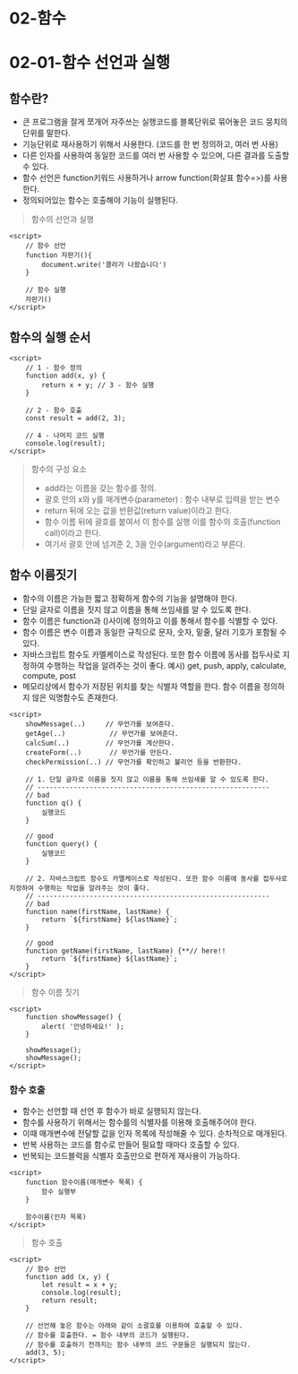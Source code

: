 # 02-함수
# 02-01-함수 선언과 실행

## 함수란?
+ 큰 프로그램을 잘게 쪼개어 자주쓰는 실행코드를 블록단위로 묶어놓은 코드 뭉치의 단위를 말한다.
+ 기능단위로 재사용하기 위해서 사용한다. (코드를 한 번 정의하고, 여러 번 사용)
+ 다른 인자를 사용하여 동일한 코드를 여러 번 사용할 수 있으며, 다른 결과를 도출할 수 있다.
+ 함수 선언은 function키워드 사용하거나 arrow function(화살표 함수=>)를 사용한다.
+ 정의되어있는 함수는 호출해야 기능이 실행된다.

> 함수의 선언과 실행
````
<script>
    // 함수 선언
    function 자판기(){
	    document.write('콜라가 나왔습니다')
    }

    // 함수 실행
    자판기()
</script>
````

## 함수의 실행 순서

````
<script>
    // 1 - 함수 정의
    function add(x, y) {
        return x + y; // 3 - 함수 실행
    }

    // 2 - 함수 호출
    const result = add(2, 3);

    // 4 - 나머지 코드 실행
    console.log(result);
</script>
````

> 함수의 구성 요소
> + add라는 이름을 갖는 함수를 정의. 
> + 괄호 안의 x와 y를 매개변수(parameter) : 함수 내부로 입력을 받는 변수 
> + return 뒤에 오는 값을 반환값(return value)이라고 한다.
> + 함수 이름 뒤에 괄호를 붙여서 이 함수를 실행 이를 함수의 호출(function call)이라고 한다.
> + 여기서 괄호 안에 넘겨준 2, 3을 인수(argument)라고 부른다.


## 함수 이름짓기
+ 함수의 이름은 가능한 짧고 정확하게 함수의 기능을 설명해야 한다.
+ 단일 글자로 이름을 짓지 않고 이름을 통해 쓰임새를 알 수 있도록 한다.
+ 함수 이름은 function과 ()사이에 정의하고 이를 통해서 함수를 식별할 수 있다. 
+ 함수 이름은 변수 이름과 동일한 규칙으로 문자, 숫자, 밑줄, 달러 기호가 포함될 수 있다.
+ 자바스크립트 함수도 카멜케이스로 작성된다. 또한 함수 이름에 동사를 접두사로 지정하여 수행하는 작업을 알려주는 것이 좋다. 예시) get, push, apply, calculate, compute, post
+ 메모리상에서 함수가 저장된 위치를 찾는 식별자 역할을 한다. 함수 이름을 정의하지 않은 익명함수도 존재한다. 


````
<script>
    showMessage(..)		// 무언가를 보여준다.
    getAge(..)			 // 무언가를 보여준다.		
    calcSum(..)			// 무언가를 계산한다.
    createForm(..)		 // 무언가를 만든다.
    checkPermission(..)	// 무언가를 확인하고 불리언 등을 반환한다.

    // 1. 단일 글자로 이름을 짓지 않고 이름을 통해 쓰임새를 알 수 있도록 한다.
    // ----------------------------------------------------------
    // bad
    function q() {
        실행코드
    }

    // good
    function query() {
        실행코드
    }

    // 2. 자바스크립트 함수도 카멜케이스로 작성된다. 또한 함수 이름에 동사를 접두사로 지정하여 수행하는 작업을 알려주는 것이 좋다.
    // ----------------------------------------------------------
    // bad
    function name(firstName, lastName) {
        return `${firstName} ${lastName}`;
    }

    // good
    function getName(firstName, lastName) {**// here!!
        return `${firstName} ${lastName}`;
    }
</script>
````

> 함수 이름 짓기

````
<script>
    function showMessage() {
        alert( '안녕하세요!' );
    }

    showMessage();
    showMessage();
</script>
````

### 함수 호출
+ 함수는 선언할 때 선언 후 함수가 바로 실행되지 않는다. 
+ 함수를 사용하기 위해서는 함수를의 식별자를 이용해 호출해주어야 한다.
+ 이때 매개변수에 전달할 값을 인자 목록에 작성해줄 수 있다. 순차적으로 매개된다. 
+ 반복 사용하는 코드를 함수로 만들어 필요할 때마다 호출할 수 있다. 
+ 반복되는 코드블럭을 식별자 호출만으로 편하게 재사용이 가능하다.

````
<script>
    function 함수이름(매개변수 목록) {
        함수 실행부
    }

    함수이름(인자 목록)
</script>
````

> 함수 호출
````
<script>
    // 함수 선언
    function add (x, y) {
        let result = x + y;
        console.log(result);
        return result;
    }

    // 선언해 놓은 함수는 아래와 같이 소괄호를 이용하여 호출할 수 있다.
    // 함수를 호출한다. = 함수 내부의 코드가 실행된다.
    // 함수를 호출하기 전까지는 함수 내부의 코드 구문들은 실행되지 않는다.
    add(3, 5);
</script>
````


